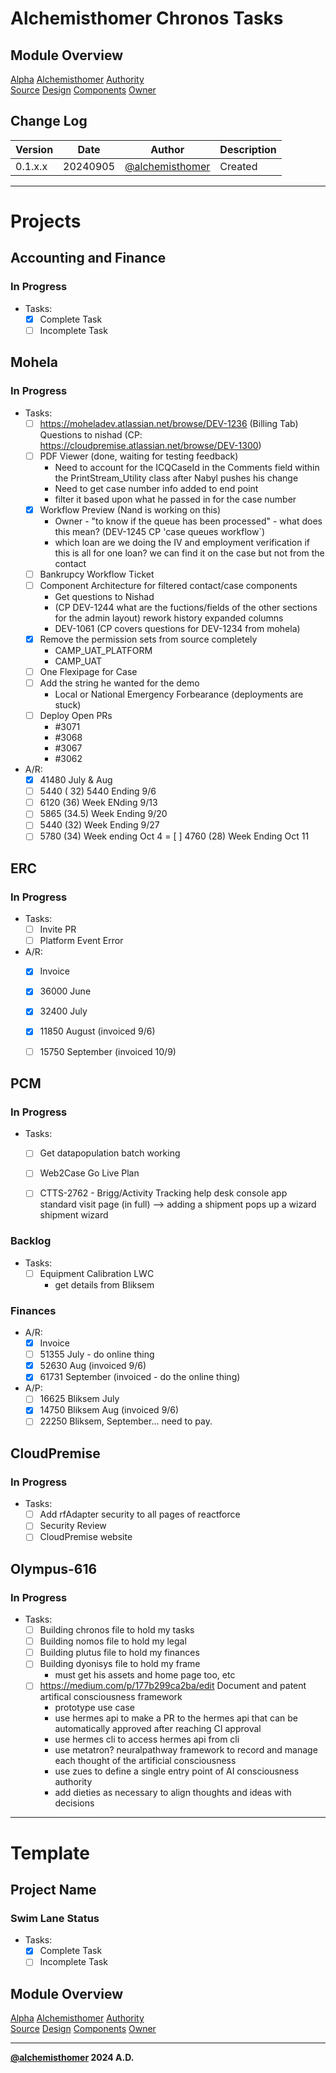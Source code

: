 # Alchemisthomer Chronos Tasks

## Module Overview
[Alpha](../../../README.md)
[Alchemisthomer](../README.md)
[Authority](../../zeus/zeus.components.md)  
[Source](../alchemisthomer.source.md)
[Design](../alchemisthomer.design.md)
[Components](../alchemisthomer.components.md)
[Owner](https://github.com/alchemisthomer)

## Change Log

| Version   | Date       | Author                                                   | Description   |
|-----------|------------|----------------------------------------------------------|---------------|
| 0.1.x.x   | 20240905   | [@alchemisthomer](https://github.com/alchemisthomer)     | Created       

---

# Projects

## Accounting and Finance
### In Progress
- Tasks:
    - [x] Complete Task
    - [ ] Incomplete Task

## Mohela
### In Progress
- Tasks:
    - [ ] https://moheladev.atlassian.net/browse/DEV-1236 (Billing Tab)
        Questions to nishad (CP: https://cloudpremise.atlassian.net/browse/DEV-1300)
    - [ ] PDF Viewer (done, waiting for testing feedback)
        - Need to account for the ICQCaseId in the Comments field within the PrintStream_Utility class after Nabyl pushes his change
        - Need to get case number info added to end point
        - filter it based upon what he passed in for the case number 
    - [x] Workflow Preview (Nand is working on this)
        - Owner - "to know if the queue has been processed" - what does this mean? (DEV-1245 CP 'case queues workflow`)
        - which loan are we doing the IV and employment verification if this is all for one loan?  we can find it on the case but not from the contact
    - [ ] Bankrupcy Workflow Ticket
    - [ ] Component Architecture for filtered contact/case components
        - Get questions to Nishad
        - (CP DEV-1244 what are the fuctions/fields of the other sections for the admin layout)
            rework history
            expanded columns
        - DEV-1061 (CP covers questions for DEV-1234 from mohela)
    - [x] Remove the permission sets from source completely
        - CAMP_UAT_PLATFORM
        - CAMP_UAT
    - [ ] One Flexipage for Case
    - [ ] Add the string he wanted for the demo
        - Local or National Emergency Forbearance (deployments are stuck)
    - [ ] Deploy Open PRs
        - #3071
        - #3068
        - #3067
        - #3062
- A/R:
    - [x] 41480 July & Aug
    - [ ] 5440 ( 32) 5440 Ending 9/6
    - [ ] 6120 (36) Week ENding 9/13
    - [ ] 5865 (34.5) Week Ending 9/20
    - [ ] 5440  (32) Week Ending 9/27
    - [ ] 5780 (34) Week ending Oct 4
    = [ ] 4760 (28) Week Ending Oct 11

## ERC
### In Progress
- Tasks:
    - [ ] Invite PR
    - [ ] Platform Event Error
- A/R:
    - [x] Invoice
    - [x] 36000 June
    - [x] 32400 July
    - [x] 11850 August (invoiced 9/6)
    - [ ] 15750 September (invoiced 10/9)


## PCM
### In Progress
- Tasks:
    - [ ] Get datapopulation batch working


    - [ ] Web2Case Go Live Plan
    - [ ] CTTS-2762 - Brigg/Activity Tracking
        help desk console app
        standard visit page (in full) --> adding a shipment pops up a wizard
        shipment wizard 
### Backlog
- Tasks:
    - [ ] Equipment Calibration LWC
        - get details from Bliksem
### Finances
- A/R:
    - [x] Invoice
    - [ ] 51355 July - do online thing
    - [x] 52630 Aug (invoiced 9/6)
    - [x] 61731 September (invoiced - do the online thing)
- A/P:
    - [ ] 16625 Bliksem July
    - [x] 14750 Bliksem Aug (invoiced 9/6)
    - [ ] 22250 Bliksem, September... need to pay.

## CloudPremise
### In Progress
- Tasks:
    - [ ] Add rfAdapter security to all pages of reactforce
    - [ ] Security Review
    - [ ] CloudPremise website

## Olympus-616
### In Progress
- Tasks:
    - [ ] Building chronos file to hold my tasks
    - [ ] Building nomos file to hold my legal
    - [ ] Building plutus file to hold my finances
    - [ ] Building dyonisys file to hold my frame
        - must get his assets and home page too, etc
    - [ ] https://medium.com/p/177b299ca2ba/edit Document and patent artifical consciousness framework
        - prototype use case
        - use hermes api to make a PR to the hermes api that can be automatically approved after reaching CI approval
        - use hermes cli to access hermes api from cli
        - use metatron? neuralpathway framework to record and manage each thought of the artificial consciousness
        - use zues to define a single entry point of AI consciousness authority
        - add dieties as necessary to align thoughts and ideas with decisions

---
# Template
## Project Name
### Swim Lane Status
- Tasks:
    - [x] Complete Task
    - [ ] Incomplete Task

## Module Overview
[Alpha](../../../README.md)
[Alchemisthomer](../README.md)
[Authority](../../zeus/zeus.components.md)  
[Source](../alchemisthomer.source.md)
[Design](../alchemisthomer.design.md)
[Components](../alchemisthomer.components.md)
[Owner](https://github.com/alchemisthomer)

***
**[@alchemisthomer](https://github.com/alchemisthomer)
2024 A.D.**
